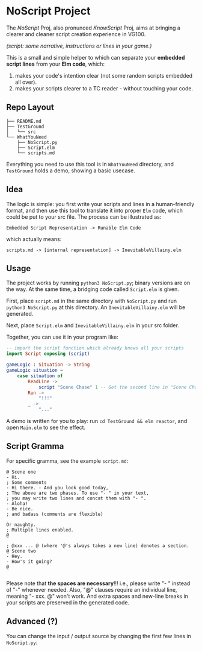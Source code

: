 # NoScript Project
The *NoScript* Proj, also pronunced *KnowScript* Proj, aims at bringing a clearer and cleaner script creation experience in VG100.

*(script: some narrative, instructions or lines in your game.)*

This is a small and simple helper to which can separate your **embedded script lines** from your **Elm code**, which:
1. makes your code's intention clear (not some random scripts embedded all over).
2. makes your scripts clearer to a TC reader - without touching your code.

## Repo Layout
```
├── README.md
├── TestGround
│   └── src
└── WhatYouNeed
    ├── NoScript.py
    ├── Script.elm
    └── scripts.md
```
Everything you need to use this tool is in `WhatYouNeed` directory, and `TestGround` holds a demo, showing a basic usecase.



## Idea

The logic is simple: you first write your scripts and lines in a human-friendly format, and then use this tool to translate it into proper `Elm` code, which could be put to your src file. The process can be illustrated as:

`Embedded Script Representation -> Runable Elm Code`

which actually means:

`scripts.md -> [internal representation] -> InevitableVillainy.elm`

## Usage

The project works by running `python3 NoScript.py`; binary versions are on the way. At the same time, a bridging code called `Script.elm` is given.

First, place `script.md` in the same directory with `NoScript.py` and run `python3 NoScript.py` at this directory. An `InevitableVillainy.elm` will be generated.

Next, place `Script.elm` and `InevitableVillainy.elm` in your src folder.

Together, you can use it in your program like:
```elm
-- import the script function which already knows all your scripts
import Script exposing (script) 

gameLogic : Situation -> String
gameLogic situation =
    case situation of
        ReadLine ->
            script "Scene Chase" 1 -- Get the second line in "Scene Chase" section.
        Run ->
            "!!!"
        _ -> 
            "..."
```

A demo is written for you to play: run `cd TestGround && elm reactor`, and open `Main.elm` to see the effect.

## Script Gramma

For specific gramma, see the example `script.md`:


```
@ Scene one
- Hi.
; Some comments
- Hi there. - And you look good today,
; The above are two phases. To use "- " in your text, 
; you may write two lines and concat them with "- ".
- Aloha!
- Be nice.
; and badass (comments are flexible)

Or naughty.
; Multiple lines enabled.
@

; @xxx ... @ (where '@'s always takes a new line) denotes a section.
@ Scene two
- Hey.
- How's it going?
@


```

Please note that **the spaces are necessary**!!! i.e., please write "- " instead of "-" whenever needed.
Also, "@" clauses require an individual line, meaning "- xxx. @" won't work.
And extra spaces and new-line breaks in your scripts are preserved in the generated code.

## Advanced (?)
You can change the input / output source by changing the first few lines in `NoScript.py`:

